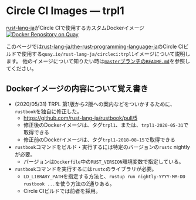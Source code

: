 <!-- -*- coding:utf-8-unix -*- -->

# Circle CI Images &mdash; trpl1

[rust-lang-ja](https://github.com/rust-lang-ja)がCircle CIで使用するカスタムDockerイメージ
[![Docker Repository on Quay](https://quay.io/repository/rust-lang-ja/circleci/status "Docker Repository on Quay")](https://quay.io/repository/rust-lang-ja/circleci)

このページでは[rust-lang-ja/the-rust-programming-language-ja](https://github.com/rust-lang-ja/the-rust-programming-language-ja)のCircle CIビルドで使用する`quay.io/rust-lang-ja/circleci:trpl1`イメージについて説明します。
他のイメージについて知りたい時は[`master`ブランチの`README.md`](https://github.com/rust-lang-ja/circleci-images/blob/master/README.md)を参照してください。


## Dockerイメージの内容について覚え書き

- (2020/05/31) TRPL 第1版から2版への案内などをついかするために、`rustbook`を独自に修正した。
  * https://github.com/rust-lang-ja/rustbook/pull/5
  * 修正後のDockerイメージは、タグ`trpl1`、または、`trpl1-2020-05-31`で取得できる
  * 修正前のDockerイメージは、タグ`trpl1-2018-08-15`で取得できる
- `rustbook`コマンドをビルド・実行するには特定のバージョンの`rustc` nightlyが必要。
  * バージョンは`Dockerfile`中の`RUST_VERSION`環境変数で指定している。
- `rustbook`コマンドを実行するには`rustc`のライブラリが必要。
  * `LD_LIBRARY_PATH`を指定する方法と、`rustup run nightly-YYYY-MM-DD rustbook ...`を使う方法の2通りある。
  * Circle CIビルドでは前者を採用。
